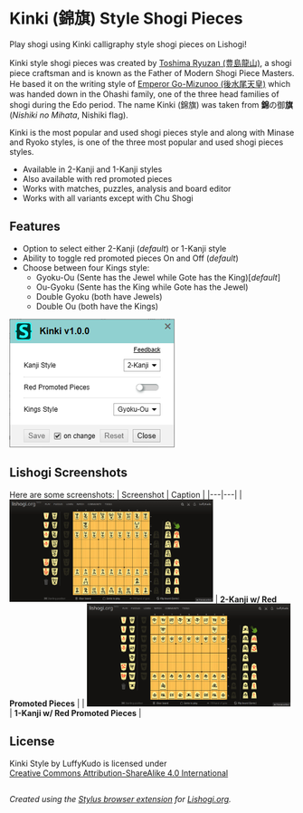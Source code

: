 # Kinki (錦旗) Style Shogi Pieces

Play shogi using Kinki calligraphy style shogi pieces on Lishogi!

Kinki style shogi pieces was created by [Toshima Ryuzan (豊島龍山)](https://ja.wikipedia.org/wiki/%E8%B1%8A%E5%B3%B6%E9%BE%8D%E5%B1%B1), a shogi piece craftsman and is known as the Father of Modern Shogi Piece Masters. He based it on the writing style of [Emperor Go-Mizunoo
(後水尾天皇)](https://en.wikipedia.org/wiki/Emperor_Go-Mizunoo) which was handed down in the Ohashi family, one of the three head families of shogi during the Edo period. The name Kinki (錦旗) was taken from **錦**の御**旗** (_Nishiki no Mihata_, Nishiki flag).

Kinki is the most popular and used shogi pieces style and along with Minase and Ryoko styles, is one of the three most popular and used shogi pieces styles.

- Available in 2-Kanji and 1-Kanji styles
- Also available with red promoted pieces
- Works with matches, puzzles, analysis and board editor
- Works with all variants except with Chu Shogi 

## Features
- Option to select either 2-Kanji (_default_) or 1-Kanji style
- Ability to toggle red promoted pieces On and Off (_default_)
- Choose between four Kings style:
  - Gyoku-Ou (Sente has the Jewel while Gote has the King)[_default_]
  - Ou-Gyoku (Sente has the King while Gote has the Jewel)
  - Double Gyoku (both have Jewels)
  - Double Ou (both have the Kings)
 
![hari seldon shogi pieces stylus option](https://raw.githubusercontent.com/LuffyKudo/Shogi-Themes/main/Kinki/Screenshots/Settings.png)

 ## Lishogi Screenshots
Here are some screenshots:
| Screenshot | Caption |
|---|---|
| <img src="https://raw.githubusercontent.com/LuffyKudo/Shogi-Themes/main/Kinki/Screenshots/Lishogi%202-Kanji%20Red.png" alt="kinki 錦旗 calligraphy shogi 2-kanji red promoted pieces Lishogi screenshot" width="360"/> | **2-Kanji w/ Red Promoted Pieces** |
| <img src="https://raw.githubusercontent.com/LuffyKudo/Shogi-Themes/main/Kinki/Screenshots/Lishogi%201-Kanji%20Red.png" alt="kinki 錦旗 calligraphy shogi 1-kanji red promoted pieces Lishogi screenshot" width="360"/> | **1-Kanji w/ Red Promoted Pieces** |

## License
<p xmlns:cc="http://creativecommons.org/ns#" >Kinki Style by LuffyKudo is licensed under <a href="https://creativecommons.org/licenses/by-sa/4.0/?ref=chooser-v1" target="_blank" rel="license noopener noreferrer" style="display:inline-block;">Creative Commons Attribution-ShareAlike 4.0 International<img style="height:22px!important;margin-left:3px;vertical-align:text-bottom;" src="https://mirrors.creativecommons.org/presskit/icons/cc.svg?ref=chooser-v1" alt=""><img style="height:22px!important;margin-left:3px;vertical-align:text-bottom;" src="https://mirrors.creativecommons.org/presskit/icons/by.svg?ref=chooser-v1" alt=""><img style="height:22px!important;margin-left:3px;vertical-align:text-bottom;" src="https://mirrors.creativecommons.org/presskit/icons/sa.svg?ref=chooser-v1" alt=""></a></p>

## 
*Created using the [Stylus browser extension](https://add0n.com/stylus.html) for [Lishogi.org](https://lishogi.org).*
